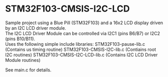 # STM32F103-CMSIS-I2C-LCD
Sample project using a Blue Pill (STM32F103) and a 16x2 LCD display driven by an I2C LCD driver module.
<br>
The I2C LCD Driver Module can be controlled via I2C1 (pins B6/B7) or I2C2 (pins B10/B11).
<br>
Uses the following simple include libraries:
  STM32F103-pause-lib.c          (Contains us timing routine)
  STM32F103-CMSIS-I2C-lib.c      (Contiains root I2C routines)
  STM32F103-CMSIS-I2C-LCD-lib.c  (Contains I2C LCD Driver Module routines)

See main.c for details.
